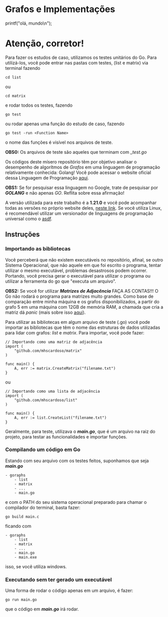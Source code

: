 # Grafos e Implementações

printf("olá, mundo\n");

# Atenção, corretor!

Para fazer os estudos de caso, utilizamos os testes unitários do Go. Para utilizá-los, você pode entrar nas pastas com testes, (list e matrix) via terminal fazendo

```
cd list
```

ou 

```
cd matrix
```

e rodar todos os testes, fazendo

```
go test
```

ou rodar apenas uma função do estudo de caso, fazendo

```
go test -run <Function Name>
```

o nome das funções é visível nos arquivos de teste.

**OBS0:** Os arquivos de teste são aqueles que terminam com <em>_test.go</em>

Os códigos deste mísero repositório têm por objetivo analisar o desempenho de algorítmos de <em>Grafos</em> em uma linguagem de programação relativamente conhecida: Golang! Você pode acessar o website oficial dessa Linguagem de Programação [aqui](https://go.dev/).

**OBS1:** Se for pesquisar essa linguagem no Google, trate de pesquisar por <em>**GOLANG**</em> e não apenas <em>GO</em>. Reflita sobre essa afirmação!

A versão utilizada para este trabalho é a **1.21.0** e você pode acompanhar todas as versões no próprio website deles, [neste link](https://go.dev/dl/).
Se você utiliza Linux, é recomendável utilizar um versionador de linguagens de programação universal como o [asdf](https://asdf-vm.com/guide/getting-started.html).

## Instruções

### Importando as bibliotecas

Você perceberá que não existem executáveis no repositório, afinal, se outro Sistema Operacional, que não aquele em que foi escrito o programa, tentar utilizar o mesmo executável, problemas desastrosos podem ocorrer. Portando, você precisa gerar o executável para utilizar o programa ou utilizar a ferramenta do go que "executa um arquivo".

**OBS2:** Se você for utilizar <em>**Matrizes de Adjacência**</em> FAÇA AS CONTAS!!! O Go não rodará o programa para matrizes muito grandes. Como base de comparação entre minha máquina e os grafos disponibilizados, a partir do grafo 5 em uma máquina com 12GB de memória RAM, a chamada que cria a matriz dá <em>panic</em> (mais sobre isso [aqui](https://go.dev/doc/effective_go#panic)).

Para utilizar as bibliotecas em algum arquivo de teste (.go) você pode importar as bibliotecas que têm o nome das estruturas de dados utilizadas para lidar com grafos: <em>list</em> e <em>matrix</em>. Para importar, você pode fazer:

```{go}
// Importando como uma matriz de adjacência
import (
    "github.com/mhscardoso/matrix"
)

func main() {
    A, err := matrix.CreateMatrix("filename.txt")
}
```

ou

```{go}
// Importando como uma lista de adjacência
import (
    "github.com/mhscardoso/list"
)

func main() {
    A, err := list.CreateList("filename.txt")
}
```

Geralmente, para teste, utilizava o **<em>main.go</em>**, que é um arquivo na raiz do projeto, para testar as funcionalidades e importar funções.

### Compilando um código em Go

Estando com seu arquivo com os testes feitos, suponhamos que seja **<em>main.go</em>**

```
- goraphs
    - list
    - matrix
    - ...
    - main.go
```

e com o PATH do seu sistema operacional preparado para chamar o compilador do terminal, basta fazer:

```[bash]
go build main.c
```

ficando com

```
- goraphs
    - list
    - matrix
    - ...
    - main.go
    - main.exe
```

isso, se você utiliza windows.

### Executando sem ter gerado um executável

Uma forma de rodar o código apenas em um arquivo, é fazer:

```
go run main.go
```

que o código em **<em>main.go</em>** irá rodar.
